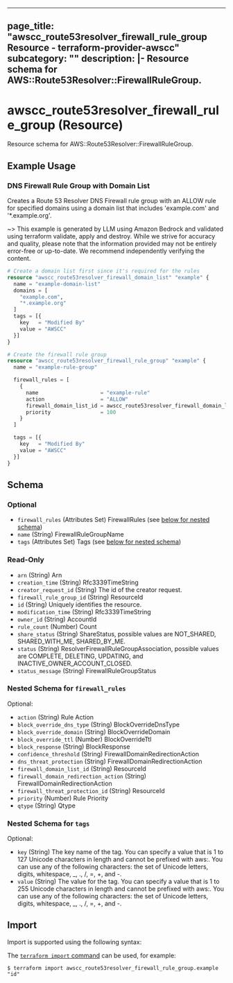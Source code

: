 
---
page_title: "awscc_route53resolver_firewall_rule_group Resource - terraform-provider-awscc"
subcategory: ""
description: |-
  Resource schema for AWS::Route53Resolver::FirewallRuleGroup.
---

# awscc_route53resolver_firewall_rule_group (Resource)

Resource schema for AWS::Route53Resolver::FirewallRuleGroup.

## Example Usage

### DNS Firewall Rule Group with Domain List

Creates a Route 53 Resolver DNS Firewall rule group with an ALLOW rule for specified domains using a domain list that includes 'example.com' and '*.example.org'.

~> This example is generated by LLM using Amazon Bedrock and validated using terraform validate, apply and destroy. While we strive for accuracy and quality, please note that the information provided may not be entirely error-free or up-to-date. We recommend independently verifying the content.

```terraform
# Create a domain list first since it's required for the rules
resource "awscc_route53resolver_firewall_domain_list" "example" {
  name = "example-domain-list"
  domains = [
    "example.com",
    "*.example.org"
  ]
  tags = [{
    key   = "Modified By"
    value = "AWSCC"
  }]
}

# Create the firewall rule group
resource "awscc_route53resolver_firewall_rule_group" "example" {
  name = "example-rule-group"

  firewall_rules = [
    {
      name                    = "example-rule"
      action                  = "ALLOW"
      firewall_domain_list_id = awscc_route53resolver_firewall_domain_list.example.id
      priority                = 100
    }
  ]

  tags = [{
    key   = "Modified By"
    value = "AWSCC"
  }]
}
```

<!-- schema generated by tfplugindocs -->
## Schema

### Optional

- `firewall_rules` (Attributes Set) FirewallRules (see [below for nested schema](#nestedatt--firewall_rules))
- `name` (String) FirewallRuleGroupName
- `tags` (Attributes Set) Tags (see [below for nested schema](#nestedatt--tags))

### Read-Only

- `arn` (String) Arn
- `creation_time` (String) Rfc3339TimeString
- `creator_request_id` (String) The id of the creator request.
- `firewall_rule_group_id` (String) ResourceId
- `id` (String) Uniquely identifies the resource.
- `modification_time` (String) Rfc3339TimeString
- `owner_id` (String) AccountId
- `rule_count` (Number) Count
- `share_status` (String) ShareStatus, possible values are NOT_SHARED, SHARED_WITH_ME, SHARED_BY_ME.
- `status` (String) ResolverFirewallRuleGroupAssociation, possible values are COMPLETE, DELETING, UPDATING, and INACTIVE_OWNER_ACCOUNT_CLOSED.
- `status_message` (String) FirewallRuleGroupStatus

<a id="nestedatt--firewall_rules"></a>
### Nested Schema for `firewall_rules`

Optional:

- `action` (String) Rule Action
- `block_override_dns_type` (String) BlockOverrideDnsType
- `block_override_domain` (String) BlockOverrideDomain
- `block_override_ttl` (Number) BlockOverrideTtl
- `block_response` (String) BlockResponse
- `confidence_threshold` (String) FirewallDomainRedirectionAction
- `dns_threat_protection` (String) FirewallDomainRedirectionAction
- `firewall_domain_list_id` (String) ResourceId
- `firewall_domain_redirection_action` (String) FirewallDomainRedirectionAction
- `firewall_threat_protection_id` (String) ResourceId
- `priority` (Number) Rule Priority
- `qtype` (String) Qtype


<a id="nestedatt--tags"></a>
### Nested Schema for `tags`

Optional:

- `key` (String) The key name of the tag. You can specify a value that is 1 to 127 Unicode characters in length and cannot be prefixed with aws:. You can use any of the following characters: the set of Unicode letters, digits, whitespace, _, ., /, =, +, and -.
- `value` (String) The value for the tag. You can specify a value that is 1 to 255 Unicode characters in length and cannot be prefixed with aws:. You can use any of the following characters: the set of Unicode letters, digits, whitespace, _, ., /, =, +, and -.

## Import

Import is supported using the following syntax:

The [`terraform import` command](https://developer.hashicorp.com/terraform/cli/commands/import) can be used, for example:

```shell
$ terraform import awscc_route53resolver_firewall_rule_group.example "id"
```
